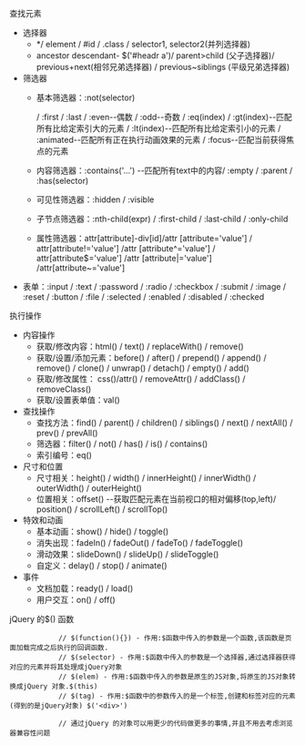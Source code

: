 查找元素

- 选择器
  - */ element / #id / .class / selector1, selector2(并列选择器)
  - ancestor descendant- $('#headr a')/ parent>child (父子选择器)/ previous+next(相邻兄弟选择器) / previous~siblings (平级兄弟选择器)
- 筛选器
  - 基本筛选器：:not(selector) 

    / :first / :last / :even--偶数 / :odd--奇数 / :eq(index) / :gt(index)--匹配所有比给定索引大的元素 / :lt(index)--匹配所有比给定索引小的元素 / :animated--匹配所有正在执行动画效果的元素 / :focus--匹配当前获得焦点的元素

  - 内容筛选器：:contains('…') --匹配所有text中的内容/ :empty / :parent / :has(selector)

  - 可见性筛选器：:hidden / :visible

  - 子节点筛选器：:nth-child(expr) / :first-child / :last-child / :only-child

  - 属性筛选器：attr[attribute]-div[id]/attr [attribute='value'] / attr[attribute!='value'] /attr [attribute^='value'] / attr[attribute$='value'] /attr [attribute|='value']  /attr[attribute~='value']
- 表单：:input / :text / :password / :radio / :checkbox / :submit / :image / :reset / :button / :file / :selected / :enabled / :disabled / :checked

执行操作

- 内容操作
  - 获取/修改内容：html() / text() / replaceWith() / remove()
  - 获取/设置/添加元素：before() / after() / prepend() / append() / remove() / clone() / unwrap() / detach() / empty() / add()
  - 获取/修改属性： css()/attr() / removeAttr() / addClass() / removeClass() 
  - 获取/设置表单值：val()
- 查找操作
  - 查找方法：find() /  parent() / children() / siblings() / next() / nextAll() / prev() / prevAll()
  - 筛选器：filter() / not() / has() / is() / contains()
  - 索引编号：eq()
- 尺寸和位置
  - 尺寸相关：height() / width() / innerHeight() / innerWidth() / outerWidth() / outerHeight()
  - 位置相关：offset() --获取匹配元素在当前视口的相对偏移(top,left)/ position() / scrollLeft() / scrollTop()
- 特效和动画
  - 基本动画：show() / hide() / toggle()
  - 消失出现：fadeIn() / fadeOut() / fadeTo() / fadeToggle()
  - 滑动效果：slideDown() / slideUp() / slideToggle()
  - 自定义：delay() / stop() / animate()
- 事件
  - 文档加载：ready() / load()
  - 用户交互：on() / off()

 jQuery 的$() 函数 

				// $(function(){}) - 作用:$函数中传入的参数是一个函数,该函数是页面加载完成之后执行的回调函数.
				// $(selector) - 作用:$函数中传入的参数是一个选择器,通过选择器获得对应的元素并将其处理成jQuery对象
				// $(elem) - 作用:$函数中传入的参数是原生的JS对象,将原生的JS对象转换成jQuery 对象.$(this)
				// $(tag) - 作用:$函数中的参数传入的是一个标签,创建和标签对应的元素(得到的是jQuery对象) $('<div>')
				
				// 通过jQuery 的对象可以用更少的代码做更多的事情,并且不用去考虑浏览器兼容性问题